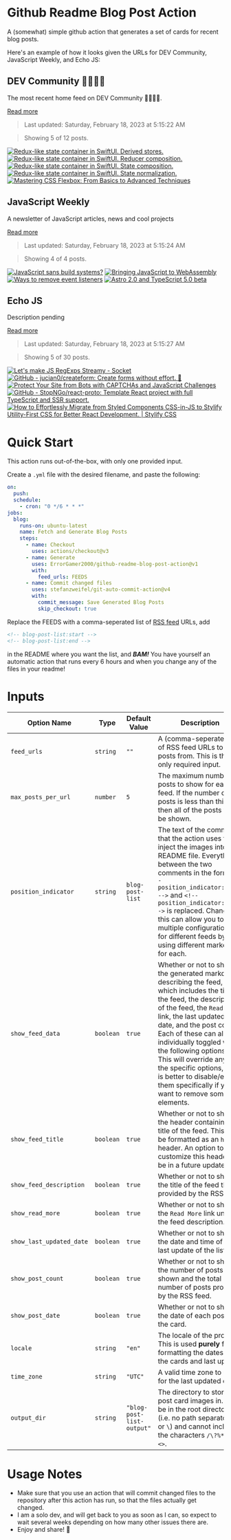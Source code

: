 # Github Readme Blog Post Action

A (somewhat) simple github action that generates a set of cards for recent blog posts.

Here's an example of how it looks given the URLs for DEV Community, JavaScript Weekly, and Echo JS:

<!-- post-list:start -->
## DEV Community 👩‍💻👨‍💻

The most recent home feed on DEV Community 👩‍💻👨‍💻.

[Read more](https://dev.to)
> Last updated: Saturday, February 18, 2023 at 5:15:22 AM

> Showing 5 of 12 posts.

[![Redux-like state container in SwiftUI. Derived stores.](https://raw.githubusercontent.com/ErrorGamer2000/github-readme-blog-post-action/main/generated_files/DEV_Community_👩‍💻👨‍💻/Redux-like_state_container_in_SwiftUI._Derived_stores..svg)](https://dev.to/sergeyleschev/redux-like-state-container-in-swiftui-derived-stores-2d62)
[![Redux-like state container in SwiftUI. Reducer composition.](https://raw.githubusercontent.com/ErrorGamer2000/github-readme-blog-post-action/main/generated_files/DEV_Community_👩‍💻👨‍💻/Redux-like_state_container_in_SwiftUI._Reducer_composition..svg)](https://dev.to/sergeyleschev/redux-like-state-container-in-swiftui-reducer-composition-3j0m)
[![Redux-like state container in SwiftUI. State composition.](https://raw.githubusercontent.com/ErrorGamer2000/github-readme-blog-post-action/main/generated_files/DEV_Community_👩‍💻👨‍💻/Redux-like_state_container_in_SwiftUI._State_composition..svg)](https://dev.to/sergeyleschev/redux-like-state-container-in-swiftui-state-composition-57e5)
[![Redux-like state container in SwiftUI. State normalization.](https://raw.githubusercontent.com/ErrorGamer2000/github-readme-blog-post-action/main/generated_files/DEV_Community_👩‍💻👨‍💻/Redux-like_state_container_in_SwiftUI._State_normalization..svg)](https://dev.to/sergeyleschev/redux-like-state-container-in-swiftui-state-normalization-108o)
[![Mastering CSS Flexbox: From Basics to Advanced Techniques](https://raw.githubusercontent.com/ErrorGamer2000/github-readme-blog-post-action/main/generated_files/DEV_Community_👩‍💻👨‍💻/Mastering_CSS_Flexbox__From_Basics_to_Advanced_Techniques.svg)](https://dev.to/sarveshh/mastering-css-flexbox-from-basics-to-advanced-techniques-1foe)


## JavaScript Weekly

A newsletter of JavaScript articles, news and cool projects

[Read more](https://javascriptweekly.com/)
> Last updated: Saturday, February 18, 2023 at 5:15:24 AM

> Showing 4 of 4 posts.

[![JavaScript sans build systems?](https://raw.githubusercontent.com/ErrorGamer2000/github-readme-blog-post-action/main/generated_files/JavaScript_Weekly/JavaScript_sans_build_systems_.svg)](https://javascriptweekly.com/issues/626)
[![Bringing JavaScript to WebAssembly](https://raw.githubusercontent.com/ErrorGamer2000/github-readme-blog-post-action/main/generated_files/JavaScript_Weekly/Bringing_JavaScript_to_WebAssembly.svg)](https://javascriptweekly.com/issues/625)
[![Ways to remove event listeners](https://raw.githubusercontent.com/ErrorGamer2000/github-readme-blog-post-action/main/generated_files/JavaScript_Weekly/Ways_to_remove_event_listeners.svg)](https://javascriptweekly.com/issues/624)
[![Astro 2.0 and TypeScript 5.0 beta](https://raw.githubusercontent.com/ErrorGamer2000/github-readme-blog-post-action/main/generated_files/JavaScript_Weekly/Astro_2.0_and_TypeScript_5.0_beta.svg)](https://javascriptweekly.com/issues/623)


## Echo JS

Description pending

[Read more](
http://www.echojs.com
)
> Last updated: Saturday, February 18, 2023 at 5:15:27 AM

> Showing 5 of 30 posts.

[![Let's make JS RegExps Streamy - Socket](https://raw.githubusercontent.com/ErrorGamer2000/github-readme-blog-post-action/main/generated_files/_Echo_JS_/Let's_make_JS_RegExps_Streamy_-_Socket.svg)](https://socket.dev/blog/let-s-make-js-regexps-streamy)
[![GitHub - jucian0/createform: Create forms without effort. 🚀](https://raw.githubusercontent.com/ErrorGamer2000/github-readme-blog-post-action/main/generated_files/_Echo_JS_/GitHub_-_jucian0_createform__Create_forms_without_effort._🚀.svg)](https://github.com/jucian0/createform)
[![Protect Your Site from Bots with CAPTCHAs and JavaScript Challenges](https://raw.githubusercontent.com/ErrorGamer2000/github-readme-blog-post-action/main/generated_files/_Echo_JS_/Protect_Your_Site_from_Bots_with_CAPTCHAs_and_JavaScript_Challenges.svg)](https://auth0.com/blog/protect-site-from-bots-with-captchas-javascript-challenges/)
[![GitHub - StopNGo/react-proto: Template React project with full TypeScript and SSR support.](https://raw.githubusercontent.com/ErrorGamer2000/github-readme-blog-post-action/main/generated_files/_Echo_JS_/GitHub_-_StopNGo_react-proto__Template_React_project_with_full_TypeScript_and_SSR_support..svg)](https://github.com/StopNGo/react-proto)
[![How to Effortlessly Migrate from Styled Components CSS-in-JS to Stylify Utility-First CSS for Better React Development. | Stylify CSS](https://raw.githubusercontent.com/ErrorGamer2000/github-readme-blog-post-action/main/generated_files/_Echo_JS_/How_to_Effortlessly_Migrate_from_Styled_Components_CSS-in-JS_to_Stylify_Utility-First_CSS_for_Better_React_Development.___Stylify_CSS.svg)](https://stylifycss.com/blog/how-to-migrate-from-styled-components)


<!-- post-list:end -->

# Quick Start

This action runs out-of-the-box, with only one provided input.

Create a `.yml` file with the desired filename, and paste the following:

```yml
on:
  push:
  schedule:
    - cron: "0 */6 * * *"
jobs:
  blog:
    runs-on: ubuntu-latest
    name: Fetch and Generate Blog Posts
    steps:
      - name: Checkout
        uses: actions/checkout@v3
      - name: Generate
        uses: ErrorGamer2000/github-readme-blog-post-action@v1
        with:
          feed_urls: FEEDS
      - name: Commit changed files
        uses: stefanzweifel/git-auto-commit-action@v4
        with:
          commit_message: Save Generated Blog Posts
          skip_checkout: true
```

Replace the FEEDS with a comma-seperated list of [RSS feed](https://rss.com/blog/how-do-rss-feeds-work/) URLs, add

```md
<!-- blog-post-list:start -->
<!-- blog-post-list:end -->
```

in the README where you want the list, and **_BAM!_** You have yourself an automatic action that runs every 6 hours and when you change any of the files in your readme!

# Inputs

<table>
  <thead>
    <tr>
      <th>Option Name</th>
      <th>Type</th>
      <th>Default Value</th>
      <th>Description</th>
    </tr>
  </thead>
  <tbody>
    <tr>
      <td><code>feed_urls</code></td>
      <td><code>string</code></td>
      <td><code>""</code></td>
      <td>A (comma-seperated) list of RSS feed URLs to load posts from. This is the only required input.</td>
    </tr>
    <tr>
      <td><code>max_posts_per_url</code></td>
      <td><code>number</code></td>
      <td><code>5</code></td>
      <td>The maximum number of posts to show for each feed. If the number of posts is less than this, then all of the posts will be shown.</td>
    </tr>
    <tr>
      <td><code>position_indicator</code></td>
      <td><code>string</code></td>
      <td><code>blog-post-list</code></td>
      <td>The text of the comments that the action uses to inject the images into the README file. Everything between the two comments in the form <code>&lt;!-- position_indicator:start --&gt;</code> and <code>&lt;!-- position_indicator:end --&gt;</code> is replaced. Changing this can allow you to use multiple configurations for different feeds by using different markers for each.</td>
    </tr>
    <tr>
      <td><code>show_feed_data</code></td>
      <td><code>boolean</code></td>
      <td><code>true</code></td>
      <td>Whether or not to show the generated markdown describing the feed, which includes the title of the feed, the description of the feed, the <code>Read More</code> link, the last updated date, and the post count. Each of these can also be individually toggled with the following options. This will override any of the specific options, so it is better to disable/enable them specifically if you want to remove some elements.</td>
    </tr>
    <tr>
      <td><code>show_feed_title</code></td>
      <td><code>boolean</code></td>
      <td><code>true</code></td>
      <td>Whether or not to show the header containing the title of the feed. This will be formatted as an <code>h2</code> header. An option to customize this header will be in a future update.</td>
    </tr>
    <tr>
      <td><code>show_feed_description</code></td>
      <td><code>boolean</code></td>
      <td><code>true</code></td>
      <td>Whether or not to show the title of the feed that is provided by the RSS feed.</td>
    </tr>
    <tr>
      <td><code>show_read_more</code></td>
      <td><code>boolean</code></td>
      <td><code>true</code></td>
      <td>Whether or not to show the <code>Read More</code> link under the feed description.</td>
    </tr>
    <tr>
      <td><code>show_last_updated_date</code></td>
      <td><code>boolean</code></td>
      <td><code>true</code></td>
      <td>Whether or not to show the date and time of the last update of the list.</td>
    </tr>
    <tr>
      <td><code>show_post_count</code></td>
      <td><code>boolean</code></td>
      <td><code>true</code></td>
      <td>Whether or not to show the number of posts shown and the total number of posts provided by the RSS feed.</td>
    </tr>
    <tr>
      <td><code>show_post_date</code></td>
      <td><code>boolean</code></td>
      <td><code>true</code></td>
      <td>Whether or not to show the date of each post on the card.</td>
    </tr>
    <tr>
      <td><code>locale</code></td>
      <td><code>string</code></td>
      <td><code>"en"</code></td>
      <td>The locale of the project. This is used <strong>purely</strong> for formatting the dates of the cards and last update.</td>
    </tr>
    <tr>
      <td><code>time_zone</code></td>
      <td><code>string</code></td>
      <td><code>"UTC"</code></td>
      <td>A valid time zone to use for the last updated date.</td>
    </tr>
    <tr>
      <td><code>output_dir</code></td>
      <td><code>string</code></td>
      <td><code>"blog-post-list-output"</code></td>
      <td>The directory to store the post card images in. Must be in the root directory (i.e. no path separators <code>/</code> or <code>\</code>) and cannot include the characters <code>/\?%*:|"&lt;&gt;</code>.</td>
    </tr>
<!--
    <tr>
      <td><code></code></td>
      <td><cde></cde></td>
      <td><code></code></td>
      <td></td>
    </tr>
-->
  </tbody>
</table>

# Usage Notes

- Make sure that you use an action that will commit changed files to the repository after this action has run, so that the files actually get changed.
- I am a solo dev, and will get back to you as soon as I can, so expect to wait several weeks depending on how many other issues there are.
- Enjoy and share! 🤗
